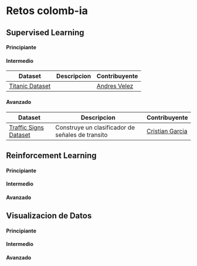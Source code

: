 # Retos colomb-ia

## Supervised Learning
#### Principiante
#### Intermedio
| Dataset | Descripcion | Contribuyente |
| - | - | - |
| [Titanic Dataset](https://github.com/colomb-ia/supervised-intermedio-titanic) | | [Andres Velez](https://github.com/anvelezec) |

#### Avanzado
| Dataset | Descripcion | Contribuyente |
| - | - | - |
| [Traffic Signs Dataset](https://github.com/colomb-ia/supervised-avanzado-german-traffic-signs) | Construye un clasificador de señales de transito | [Cristian Garcia](https://github.com/cgarciae) |

## Reinforcement Learning
#### Principiante
#### Intermedio
#### Avanzado

## Visualizacion de Datos
#### Principiante
#### Intermedio
#### Avanzado
